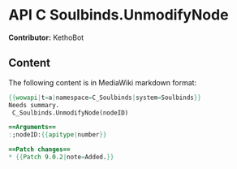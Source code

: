 # API C Soulbinds.UnmodifyNode

**Contributor:** KethoBot

## Content

The following content is in MediaWiki markdown format:

```mediawiki
{{wowapi|t=a|namespace=C_Soulbinds|system=Soulbinds}}
Needs summary.
 C_Soulbinds.UnmodifyNode(nodeID)

==Arguments==
:;nodeID:{{apitype|number}}

==Patch changes==
* {{Patch 9.0.2|note=Added.}}
```